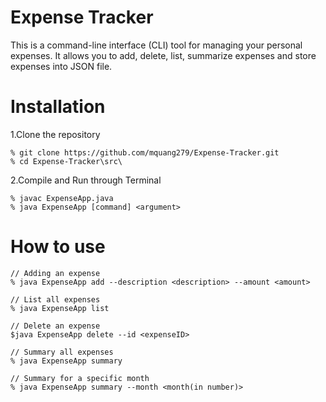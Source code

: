 # Expense Tracker
This is a command-line interface (CLI) tool for managing your personal expenses. It allows you to add, delete, list, summarize expenses and store expenses into JSON file. 

# Installation
1.Clone the repository
```
% git clone https://github.com/mquang279/Expense-Tracker.git
% cd Expense-Tracker\src\
```
2.Compile and Run through Terminal
```
% javac ExpenseApp.java
% java ExpenseApp [command] <argument>
```

# How to use
```
// Adding an expense
% java ExpenseApp add --description <description> --amount <amount>

// List all expenses
% java ExpenseApp list

// Delete an expense
$java ExpenseApp delete --id <expenseID>

// Summary all expenses
% java ExpenseApp summary

// Summary for a specific month
% java ExpenseApp summary --month <month(in number)>

